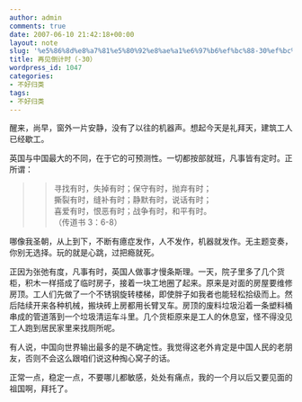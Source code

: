 ```yaml
---
author: admin
comments: true
date: 2007-06-10 21:42:18+00:00
layout: note
slug: '%e5%86%8d%e8%a7%81%e5%80%92%e8%ae%a1%e6%97%b6%ef%bc%88-30%ef%bc%89'
title: 再见倒计时（-30）
wordpress_id: 1047
categories:
- 不好归类
tags:
- 不好归类
---
```





醒来，尚早，窗外一片安静，没有了以往的机器声。想起今天是礼拜天，建筑工人已经歇工。




英国与中国最大的不同，在于它的可预测性。一切都按部就班，凡事皆有定时。正所谓：




<blockquote>

> 
> 寻找有时，失掉有时；保守有时，抛弃有时；  
撕裂有时，缝补有时；静默有时，说话有时；  
喜爱有时，恨恶有时；战争有时，和平有时。  
（传道书 3：6-8）
> 
> 
</blockquote>




哪像我圣朝，从上到下，不断有癔症发作，人不发作，机器就发作。无主题变奏，你别无选择。玩的就是心跳，过把瘾就死。




正因为张弛有度，凡事有时，英国人做事才慢条斯理。一天，院子里多了几个货柜，积木一样搭成了临时房子，接着一块工地圈了起来。原来是对面的房屋要维修房顶。工人们先做了一个不锈钢旋转楼梯，即使胖子如我者也能轻松拾级而上。然后陆续开来各种机械，搬块砖上房都用长臂叉车。房顶的废料垃圾沿着一条塑料桶串成的管道落到一个垃圾清运车斗里。几个货柜原来是工人的休息室，怪不得没见工人跑到居民家里来找厕所呢。




有人说，中国向世界输出最多的是不确定性。我觉得这老外肯定是中国人民的老朋友，否则不会这么跟咱们说这种掏心窝子的话。




正常一点，稳定一点，不要哪儿都敏感，处处有痛点，我的一个月以后又要见面的祖国啊，拜托了。



